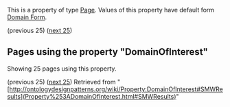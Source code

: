 This is a property of type [Page](../Type/Page "Type:Page").
Values of this property have default form [Domain Form](../Form/Domain_Form "Form:Domain Form").




  

(previous 25) ([next 25](http://ontologydesignpatterns.org/wiki/index.php?title=Property:DomainOfInterest&from=AndreasTextor#SMWResults "Property:DomainOfInterest"))
## Pages using the property "DomainOfInterest"


Showing 25 pages using this property.


(previous 25) ([next 25](http://ontologydesignpatterns.org/wiki/index.php?title=Property:DomainOfInterest&from=AndreasTextor#SMWResults "Property:DomainOfInterest"))
Retrieved from "[http://ontologydesignpatterns.org/wiki/Property:DomainOfInterest#SMWResults](Property%253ADomainOfInterest.html#SMWResults)"